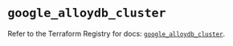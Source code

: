 # `google_alloydb_cluster`

Refer to the Terraform Registry for docs: [`google_alloydb_cluster`](https://registry.terraform.io/providers/hashicorp/google/6.49.2/docs/resources/alloydb_cluster).
